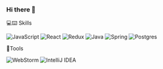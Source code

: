 ### Hi there 👋

💻⌨️ Skills

![JavaScript](https://img.shields.io/badge/Javascript-F7DF1E?style=flat-square&logo=Javascript&logoColor=black)
![React](https://img.shields.io/badge/react-%2320232a.svg?style=flat-square&logo=react&logoColor=#61DAFB)
![Redux](https://img.shields.io/badge/redux-%23593d88.svg?style=flat-square&logo=redux&logoColor=white)
![Java](https://img.shields.io/badge/java-%23ED8B00.svg?style=flat-square&logo=openjdk&logoColor=white)
![Spring](https://img.shields.io/badge/spring-%236DB33F.svg?style=flat-square&logo=spring&logoColor=white)
![Postgres](https://img.shields.io/badge/postgres-%23316192.svg?style=flat-square&logo=postgresql&logoColor=white)

🔨Tools

![WebStorm](https://img.shields.io/badge/webstorm-143?flat-square&logo=webstorm&logoColor=white&color=black)
![IntelliJ IDEA](https://img.shields.io/badge/IntelliJIDEA-000000.svg?flat-square&logo=intellij-idea&logoColor=white)
<!--
**kimjunyoung90/kimjunyoung90** is a ✨ _special_ ✨ repository because its `README.md` (this file) appears on your GitHub profile.

Here are some ideas to get you started:

- 🔭 I’m currently working on ...
- 🌱 I’m currently learning ...
- 👯 I’m looking to collaborate on ...
- 🤔 I’m looking for help with ...
- 💬 Ask me about ...
- 📫 How to reach me: ...
- 😄 Pronouns: ...
- ⚡ Fun fact: ...
-->
